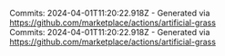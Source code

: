 Commits: 2024-04-01T11:20:22.918Z - Generated via https://github.com/marketplace/actions/artificial-grass
<br>
Commits: 2024-04-01T11:20:22.918Z - Generated via https://github.com/marketplace/actions/artificial-grass
<br>
